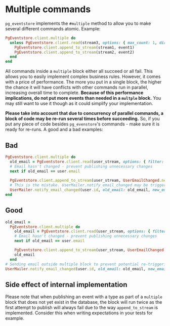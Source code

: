 # Multiple commands

`pg_eventstore` implements the `#multiple` method to allow you to make several different commands atomic. Example:

```ruby
PgEventstore.client.multiple do
  unless PgEventstore.client.read(stream3, options: { max_count: 1, direction: 'Backwards' }).last&.type == 'Removed'
    PgEventstore.client.append_to_stream(stream1, event1)
    PgEventstore.client.append_to_stream(stream2, event2)
  end  
end
```

All commands inside a `multiple` block either all succeed or all fail. This allows you to easily implement complex business rules. However, it comes with a price of performance. The more you put in a single block, the higher the chance it will have conflicts with other commands run in parallel, increasing overall time to complete. **Because of this performance implications, do not put more events than needed in a `multple` block.** You may still want to use it though as it could simplify your implementation.

**Please take into account that due to concurrency of parallel commands, a block of code may be re-run several times before succeeding.** So, if you put any piece of code besides `pg_evenstore`'s commands - make sure it is ready for re-runs. A good and a bad examples:

## Bad

```ruby
PgEventstore.client.multiple do
  old_email = PgEventstore.client.read(user_stream, options: { filter: { event_types: ['UserEmailChanged'] }, max_count: 1, direction: 'Backwards' }).first&.data&.dig('email')
  # Email hasn't changed - prevent publishing unnecessary changes
  next if old_email == user.email
  
  PgEventstore.client.append_to_stream(user_stream, UserEmailChanged.new(data: { email: user.email }))
  # This is the mistake. UserMailer.notify_email_changed may be triggered several times
  UserMailer.notify_email_changed(user.id, old_email: old_email, new_email: user.email).deliver_later
end
```

## Good

```ruby
old_email =
  PgEventstore.client.multiple do
    old_email = PgEventstore.client.read(user_stream, options: { filter: { event_types: ['UserEmailChanged'] }, max_count: 1, direction: 'Backwards' }).first&.data&.dig('email')
    # Email hasn't changed - prevent publishing unnecessary changes
    next if old_email == user.email

    PgEventstore.client.append_to_stream(user_stream, UserEmailChanged.new(data: { email: user.email }))
    old_email
  end
# Sending email outside multiple block to prevent potential re-triggering of it 
UserMailer.notify_email_changed(user.id, old_email: old_email, new_email: user.email).deliver_later
```

## Side effect of internal implementation

Please note that when publishing an event with a type as part of a `multiple` block that does not yet exist in the database, the block will run twice as the first attempt to publish will always fail due to the way `append_to_stream` is implemented. Consider this when writing expectations in your tests for example.
